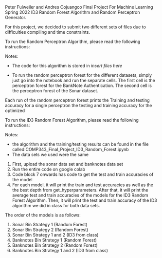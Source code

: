 Peter Fulweiler and Andres Cojuangco
Final Project For Machine Learning Spring 2022
ID3 Random Forest Algorithm and Random Perceptron Generator.

For this project, we decided to submit two different sets of files due to difficulties compiling and time constraints.

To run the Random Perceptron Algorithm, please read the following instructions:

Notes:
- The code for this algorithm is stored in *insert files here*


- To run the random perceptron forest for the different datasets, simply just go into the notebook and run the separate cells.
The first cell is the perceptron forest for the BankNote Authentication.
The second cell is the perceptron forest of the Sonar dataset.

Each run of the random perceptron forest prints the Training and testing accuracy for a single perceptron
the testing and training accuracy for the optimized

To run the ID3 Random Forest Algorithm, please read the following instructions:

Notes:
- the algorithm and the training/testing results can be
found in the file called COMP343_Final_Project_ID3_Random_Forest.ipynb
- The data sets we used were the same

1. First, upload the sonar data set and banknotes data set
2. Run the entire code on google colab
3. Code block 7 onwards has code to get the test and train accuracies of the model
4. For each model, it will print the train and test accuracies as well as the
the best depth from get_hyperparameters. After that, it will print the average test and train
accuracies of the models for the ID3 Random Forest Algorithm. Then, it will print the
test and train accuracy of the ID3 algorithm we did in class for both data sets.

The order of the models is as follows:
1. Sonar Bin Strategy 1 (Random Forest)
2. Sonar Bin Strategy 2 (Random Forest)
3. Sonar Bin Strategy 1 and 2 (ID3 from class)
4. Banknotes Bin Strategy 1 (Random Forest)
5. Banknotes Bin Strategy 2 (Random Forest)
6. Banknotes Bin Strategy 1 and 2 (ID3 from class)